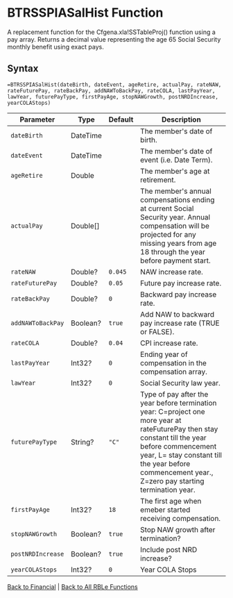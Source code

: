 # BTRSSPIASalHist Function

A replacement function for the Cfgena.xla!SSTableProj() function using a pay array.  Returns a decimal value representing the age 65 Social Security monthly benefit using exact pays.

## Syntax

```excel
=BTRSSPIASalHist(dateBirth, dateEvent, ageRetire, actualPay, rateNAW, rateFuturePay, rateBackPay, addNAWToBackPay, rateCOLA, lastPayYear, lawYear, futurePayType, firstPayAge, stopNAWGrowth, postNRDIncrease, yearCOLAStops)
```

Parameter | Type | Default | Description
---|---|---|---
`dateBirth` | DateTime |  | The member's date of birth.
`dateEvent` | DateTime |  | The member's date of event (i.e. Date Term).
`ageRetire` | Double |  | The member's age at retirement.
`actualPay` | Double[] |  | The member's annual compensations ending at current Social Security year.  Annual compensation will be projected for any missing years from age 18 through the year before payment start.
`rateNAW` | Double? | `0.045` | NAW increase rate.
`rateFuturePay` | Double? | `0.05` | Future pay increase rate.
`rateBackPay` | Double? | `0` | Backward pay increase rate.
`addNAWToBackPay` | Boolean? | `true` | Add NAW to backward pay increase rate (TRUE or FALSE).
`rateCOLA` | Double? | `0.04` | CPI increase rate.
`lastPayYear` | Int32? | `0` | Ending year of compensation in the compensation array.
`lawYear` | Int32? | `0` | Social Security law year.
`futurePayType` | String? | `"C"` | Type of pay after the year before termination year: C=project one more year at rateFuturePay then stay constant till the year before commencement year, L= stay constant till the year before commencement year., Z=zero pay starting termination year.
`firstPayAge` | Int32? | `18` | The first age when emeber started receiving compensation.
`stopNAWGrowth` | Boolean? | `true` | Stop NAW growth after termination?
`postNRDIncrease` | Boolean? | `true` | Include post NRD increase?
`yearCOLAStops` | Int32? | `0` | Year COLA Stops

[Back to Financial](Readme.md) | [Back to All RBLe Functions](..\RBLe.md#function-documentation)